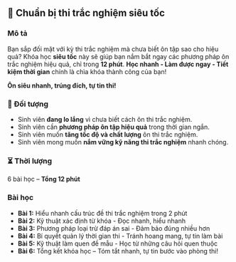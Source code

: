 ## 📌 Chuẩn bị thi trắc nghiệm siêu tốc

### Mô tả  
Bạn sắp đối mặt với kỳ thi trắc nghiệm mà chưa biết ôn tập sao cho hiệu quả? Khóa học **siêu tốc** này sẽ giúp bạn nắm bắt ngay các phương pháp ôn trắc nghiệm hiệu quả, chỉ trong **12 phút**. **Học nhanh - Làm được ngay - Tiết kiệm thời gian** chính là chìa khóa thành công của bạn!

**Ôn siêu nhanh, trúng đích, tự tin thi!**

### 🎯 Đối tượng  
- Sinh viên **đang lo lắng** vì chưa biết cách ôn thi trắc nghiệm.  
- Sinh viên cần **phương pháp ôn tập hiệu quả** trong thời gian ngắn.  
- Sinh viên muốn **tăng tốc độ và chất lượng** ôn thi trắc nghiệm.  
- Sinh viên mong muốn **nắm vững kỹ năng thi trắc nghiệm** nhanh chóng.

### ⏳ Thời lượng  
6 bài học – **Tổng 12 phút**

### Bài học  
- **Bài 1:** Hiểu nhanh cấu trúc đề thi trắc nghiệm trong 2 phút  
- **Bài 2:** Kỹ thuật xác định từ khóa - Đọc nhanh, hiểu nhanh  
- **Bài 3:** Phương pháp loại trừ đáp án sai - Đảm bảo đúng nhiều hơn  
- **Bài 4:** Bí quyết quản lý thời gian thi - Tránh hoang mang, tự tin làm bài  
- **Bài 5:** Kỹ thuật làm quen đề mẫu - Học từ những câu hỏi quen thuộc  
- **Bài 6:** Tổng kết khóa học – Tóm tắt nhanh, tự tin bước vào phòng thi!